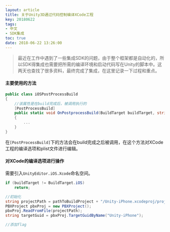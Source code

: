 ```yaml
---
layout: article
title: 关于Unity3D通过代码控制编译XCode工程
key: 20180622
tags:
- 中文
- SDK集成
toc: true
date: 2018-06-22 13:26:00
---
```

> 最近在工作中遇到了一些集成SDK的问题，由于整个框架都是自动化的，所以SDK得集成也需要把所需的编译环境和启动代码写在Unity的脚本中。这两天也查找了很多资料，最终完成了集成，在这里记录一下过程和重点。

<!--more-->

#### 主要使用的方法

```c#
public class iOSPostProcessBuild
{
    //该属性是在build完成后，被调用执行的
    [PostProcessBuild]
    public static void OnPostprocessBuild(BuildTarget buildTarget, string pathToBuildProject)
    {
        ...
    }
}
```

在`[PostProcessBuild]`下的方法会在build完成之后被调用，在这个方法对XCode工程的编译选项和plist文件进行编辑。

#### 对XCode的编译选项进行操作

需要引入`UnityEditor.iOS.Xcode`命名空间。

```c#
if (buildTarget != BuildTarget.iOS)
    return;

//初始化
string projectPath = pathToBuildProject + "/Unity-iPhone.xcodeproj/project.pbxproj";
PBXProject pbxProj = new PBXProject();
pbxProj.ReadFromFile(projectPath);
string targetGuid = pbxProj.TargetGuidByName("Unity-iPhone");

//添加flag
```

